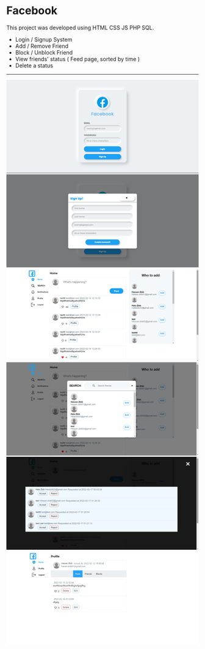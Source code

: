 # Facebook

This project was developed using HTML CSS JS PHP SQL.

* Login / Signup System
* Add / Remove Friend
* Block / Unblock Friend
* View friends' status ( Feed page, sorted by time )
* Delete a status

---
![Facebook Login](./readmeimgs/Login.png)
![Facebook Signup](./readmeimgs/Signup.png)
![Facebook Feed](./readmeimgs/Feed.png)
![Facebook Suggestions](./readmeimgs/Users.png)
![Facebook Notifications](./readmeimgs/Notifications.png)
![Facebook Profile](./readmeimgs/Profile.png)




